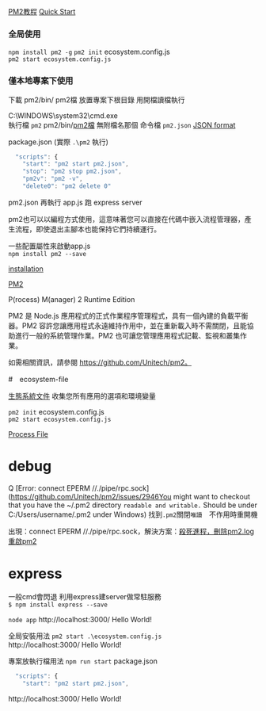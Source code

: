 [PM2教程](https://pm2.io/doc/zh/runtime/guide/ecosystem-file/) 
[Quick Start](http://pm2.keymetrics.io/docs/usage/quick-start/)  

### 全局使用   

`npm install pm2 -g` 
`pm2 init`  ecosystem.config.js  
`pm2 start ecosystem.config.js` 

### 僅本地專案下使用

下載 pm2/bin/ pm2檔  放置專案下根目錄  用開檔讀檔執行
 
C:\WINDOWS\system32\cmd.exe  
執行檔 `pm2`  pm2/bin/[pm2檔](https://github.com/Unitech/pm2/tree/master/bin) 無附檔名那個 
命令檔 `pm2.json` [JSON format](http://pm2.keymetrics.io/docs/usage/application-declaration/)

package.json (實際 `.\pm2` 執行) 
```js
  "scripts": {
    "start": "pm2 start pm2.json",
    "stop": "pm2 stop pm2.json",
    "pm2v": "pm2 -v",
    "delete0": "pm2 delete 0"
```
pm2.json 再執行 app.js 跑 express server 


pm2也可以以編程方式使用，這意味著您可以直接在代碼中嵌入流程管理器，產生流程，即使退出主腳本也能保持它們持續運行。

一些配置屬性來啟動app.js  
`npm install pm2 --save`    

[installation](http://pm2.keymetrics.io/docs/usage/quick-start/#installation)  

[PM2](https://expressjs.com/zh-tw/advanced/pm.html#pm2)  

P(rocess) M(anager) 2 Runtime Edition   

PM2 是 Node.js 應用程式的正式作業程序管理程式，具有一個內建的負載平衡器。PM2 容許您讓應用程式永遠維持作用中，並在重新載入時不需關閉，且能協助進行一般的系統管理作業。PM2 也可讓您管理應用程式記載、監視和叢集作業。  

如需相關資訊，請參閱 https://github.com/Unitech/pm2。


#　ecosystem-file

[生態系統文件](https://pm2.io/doc/zh/runtime/guide/ecosystem-file/) 收集您所有應用的選項和環境變量  

`pm2 init`  ecosystem.config.js  
`pm2 start ecosystem.config.js`  

[Process File](http://pm2.keymetrics.io/docs/usage/application-declaration/)  

# debug

Q [Error: connect EPERM //./pipe/rpc.sock](https://github.com/Unitech/pm2/issues/2946You might want to checkout that you have the ~/.pm2 directory `readable and writable.` Should be under C:/Users/username/.pm2 under Windows) 
找到`.pm2`關閉`唯讀`　不作用時重開機

出現：connect EPERM //./pipe/rpc.sock，解決方案：[殺死進程，刪除pm2.log 重啟pm2](https://www.cnblogs.com/loveclumsybaby/p/10612749.html)  

# express

一般cmd會閃退 利用express建server做常駐服務  
`$ npm install express --save` 

`node app`
http://localhost:3000/ Hello World!   

全局安裝用法 `pm2 start .\ecosystem.config.js`  
http://localhost:3000/ Hello World!  

專案放執行檔用法 `npm run start`
package.json
```js
  "scripts": {
    "start": "pm2 start pm2.json",
```
http://localhost:3000/ Hello World!  